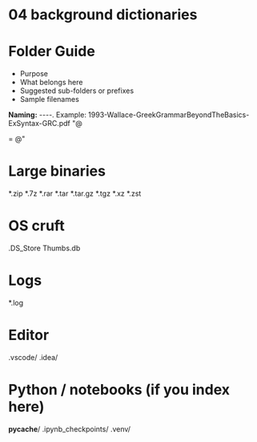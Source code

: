 ﻿# 04 background dictionaries

# Folder Guide

- Purpose
- What belongs here
- Suggested sub-folders or prefixes
- Sample filenames

**Naming:**
<YYYY>-<AuthorSurname>-<ShortTitle>-<EditionOrSeries>-<LangOrScope>.<ext>
Example: 1993-Wallace-GreekGrammarBeyondTheBasics-ExSyntax-GRC.pdf
"@

 = @"
# Large binaries
*.zip
*.7z
*.rar
*.tar
*.tar.gz
*.tgz
*.xz
*.zst

# OS cruft
.DS_Store
Thumbs.db

# Logs
*.log

# Editor
.vscode/
.idea/

# Python / notebooks (if you index here)
__pycache__/
.ipynb_checkpoints/
.venv/
